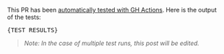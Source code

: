This PR has been [automatically tested with GH Actions](https://github.com/SysBioChalmers/RAVEN/actions/runs/{GH_ACTION_RUN}). Here is the output of the tests:

<pre>
{TEST_RESULTS}
</pre>

> _Note: In the case of multiple test runs, this post will be edited._
